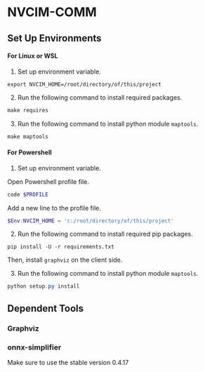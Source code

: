 # NVCIM-COMM

## Set Up Environments

#### For Linux or WSL
1. Set up environment variable.

```shell
export NVCIM_HOME=/root/directory/of/this/project
```

2. Run the following command to install required packages.

```makefile
make requires
```

3. Run the following command to install python module `maptools`.

```makefile
make maptools
```

#### For Powershell

1. Set up environment variable.

Open Powershell profile file.

```powershell
code $PROFILE
```

Add a new line to the profile file.

```powershell
$Env:NVCIM_HOME = 'c:/root/directory/of/this/project'
```

2. Run the following command to install required pip packages.

```
pip install -U -r requirements.txt
```

Then, install `graphviz` on the client side.

3. Run the following command to install python module `maptools`.

```powershell
python setup.py install
```

## Dependent Tools

### Graphviz

### onnx-simplifier

Make sure to use the stable version 0.4.17


